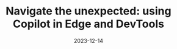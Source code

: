 ---
layout: article.njk
title: "Navigate the unexpected: using Copilot in Edge and DevTools"
tags: article
date: 2023-12-14
excerpt: "Starting with Microsoft Edge 120, there's a new experimental DevTools feature available to all that makes it possible to explain DevTools Console errors in Copilot in Edge. Try it out, and let the team know what you think."
thumbnail: "https://blogs.windows.com/wp-content/uploads/prod/sites/33/2023/12/devtools-copilot-in-edge-1.png"
altText: "Microsoft Edge with DevTools and Copilot both visible. Errors are shown in the Console, and Copilot is explaining what one of the errors mean."
external: https://blogs.windows.com/msedgedev/2023/12/14/navigate-the-unexpected-using-copilot-in-edge-and-devtools/
---